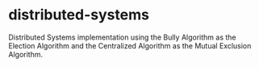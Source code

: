 # distributed-systems
Distributed Systems implementation using the Bully Algorithm as the Election Algorithm and the Centralized Algorithm as the Mutual Exclusion Algorithm.

